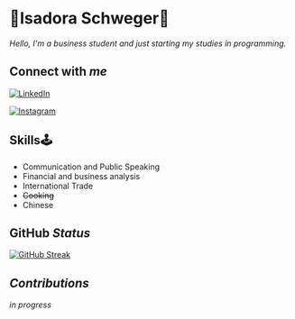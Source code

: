 
# 🐸**Isadora Schweger**🐸

*Hello, I'm a business student and just starting my studies in programming.*

## **Connect with _me_**

[![LinkedIn](https://img.shields.io/badge/LinkedIn-FFF?style=for-the-badge&logo=linkedin&logoColor=0E76A8)](https://www.linkedin.com/in/isadoraschweger/)

[![Instagram](https://img.shields.io/badge/Instagram-FFF?style=for-the-badge&logo=instagram)](https://www.instagram.com/tfdoraaa/)

## **Skills**🕹️
- Communication and Public Speaking
- Financial and business analysis
- International Trade
- ~~Cooking~~
- Chinese

## **GitHub _Status_**
[![GitHub Streak](https://streak-stats.demolab.com?user=isadoraschweger&theme=github-green-purple&hide_border=true&background=FFF&border_radius=5&hide_longest_streak=true&dates=000)](https://git.io/streak-stats)


## ***Contributions*** 
_in progress_ 
